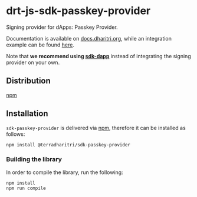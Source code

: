 # drt-js-sdk-passkey-provider

Signing provider for dApps: Passkey Provider. 

Documentation is available on [docs.dharitri.org](https://docs.dharitri.org/sdk-and-tools/sdk-js/sdk-js-signing-providers), while an integration example can be found [here](https://github.com/terradharitri/drt-sdk-js-examples/tree/main/signing-providers).

Note that **we recommend using [sdk-dapp](https://github.com/terradharitri/drt-sdk-dapp)** instead of integrating the signing provider on your own.

## Distribution

[npm](https://www.npmjs.com/package/@terradharitri/drt-js-sdk-passkey-provider)

## Installation

`sdk-passkey-provider` is delivered via [npm](https://www.npmjs.com/package/@terradharitri/sdk-passkey-provider), therefore it can be installed as follows:

```
npm install @terradharitri/sdk-passkey-provider
```

### Building the library

In order to compile the library, run the following:

```
npm install
npm run compile
```
